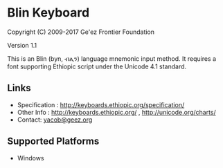 Blin Keyboard
=====================

Copyright (C) 2009-2017 Ge'ez Frontier Foundation

Version 1.1

This is an Blin (byn, ብሊን) language mnemonic input method.  It requires a font supporting
Ethiopic script under the Unicode 4.1 standard.

Links
-----

 * Specification :  http://keyboards.ethiopic.org/specification/
 * Other Info    :  http://keyboards.ethiopic.org/ , http://unicode.org/charts/
 * Contact:  yacob@geez.org

Supported Platforms
-------------------
 * Windows
